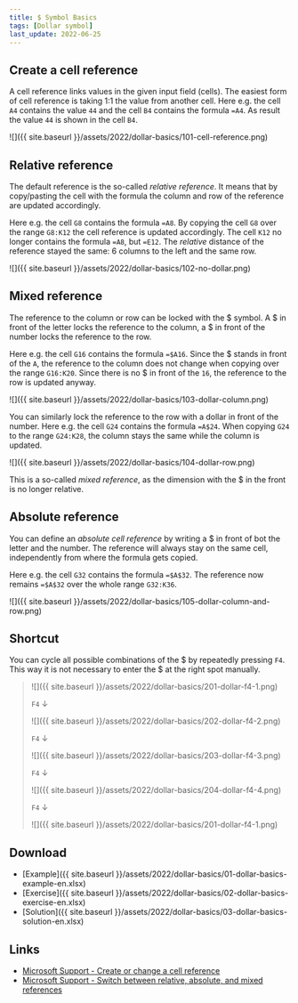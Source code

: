 ```yaml
---
title: $ Symbol Basics
tags: [Dollar symbol]
last_update: 2022-06-25
---
```


## Create a cell reference

A cell reference links values in the given input field (cells).
The easiest form of cell reference is taking 1:1 the value from another cell.
Here e.g. the cell  `A4` contains the value `44` and the cell `B4` contains the formula `=A4`.
As result the value `44` is shown in the cell `B4`. 

![]({{ site.baseurl }}/assets/2022/dollar-basics/101-cell-reference.png)

## Relative reference

The default reference is the so-called *relative reference*.
It means that by copy/pasting the cell with the formula the column and row of the reference are updated accordingly. 

Here e.g. the cell `G8` contains the formula `=A8`.
By copying the cell `G8` over the range `G8:K12` the cell reference is updated accordingly.
The cell `K12` no longer contains the formula `=A8`, but `=E12`.
The *relative* distance of the reference stayed the same: 6 columns to the left and the same row. 

![]({{ site.baseurl }}/assets/2022/dollar-basics/102-no-dollar.png)

## Mixed reference

The reference to the column or row can be locked with the $ symbol.
A $ in front of the letter locks the reference to the column, a $ in front of the number locks the reference to the row.

Here e.g. the cell `G16` contains the formula `=$A16`.
Since the $ stands in front of the `A`, the reference to the column does not change when copying over the range `G16:K20`.
Since there is no $ in front of the `16`, the reference to the row is updated anyway.  

![]({{ site.baseurl }}/assets/2022/dollar-basics/103-dollar-column.png)

You can similarly lock the reference to the row with a dollar in front of the number.
Here e.g. the cell `G24` contains the formula `=A$24`.
When copying `G24` to the range `G24:K28`, the column stays the same while the column is updated.
 
![]({{ site.baseurl }}/assets/2022/dollar-basics/104-dollar-row.png)

This is a so-called *mixed reference*, as the dimension with the $ in the front is no longer relative.

## Absolute reference

You can define an *absolute cell reference* by writing a $ in front of bot the letter and the number.
The reference will always stay on the same cell, independently from where the formula gets copied.

Here e.g. the cell `G32` contains the formula `=$A$32`.
The reference now remains `=$A$32` over the whole range `G32:K36`.

![]({{ site.baseurl }}/assets/2022/dollar-basics/105-dollar-column-and-row.png)

## Shortcut

You can cycle all possible combinations of the $ by repeatedly pressing `F4`.
This way it is not necessary to enter the $ at the right spot manually.

> ![]({{ site.baseurl }}/assets/2022/dollar-basics/201-dollar-f4-1.png)
>
> `F4` ↓
>
> ![]({{ site.baseurl }}/assets/2022/dollar-basics/202-dollar-f4-2.png)
>
> `F4` ↓
>
> ![]({{ site.baseurl }}/assets/2022/dollar-basics/203-dollar-f4-3.png)
>
> `F4` ↓
>
> ![]({{ site.baseurl }}/assets/2022/dollar-basics/204-dollar-f4-4.png)
>
> `F4` ↓
>
> ![]({{ site.baseurl }}/assets/2022/dollar-basics/201-dollar-f4-1.png)

## Download

- [Example]({{ site.baseurl }}/assets/2022/dollar-basics/01-dollar-basics-example-en.xlsx)
- [Exercise]({{ site.baseurl }}/assets/2022/dollar-basics/02-dollar-basics-exercise-en.xlsx)
- [Solution]({{ site.baseurl }}/assets/2022/dollar-basics/03-dollar-basics-solution-en.xlsx)

## Links

- [Microsoft Support - Create or change a cell reference](https://support.microsoft.com/en-us/office/create-or-change-a-cell-reference-c7b8b95d-c594-4488-947e-c835903cebaa)
- [Microsoft Support - Switch between relative, absolute, and mixed references](https://support.microsoft.com/en-us/office/switch-between-relative-absolute-and-mixed-references-dfec08cd-ae65-4f56-839e-5f0d8d0baca9)
